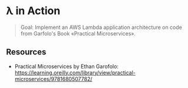 # λ in Action

> Goal: Implement an AWS Lambda application architecture on code from Garfolo's Book «Practical Microservices».

## Resources

* Practical Microservices by Ethan
  Garofolo: <https://learning.oreilly.com/library/view/practical-microservices/9781680507782/>

